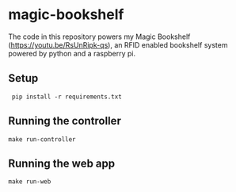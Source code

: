 # magic-bookshelf

The code in this repository powers my Magic Bookshelf (https://youtu.be/RsUnRipk-qs), an RFID enabled bookshelf system powered by python and a raspberry pi.

## Setup
` pip install -r requirements.txt`

## Running the controller

`make run-controller`

## Running the web app

`make run-web`
